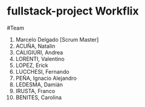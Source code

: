 # fullstack-project Workflix

#Team

<ol>
  <li>Marcelo Delgado [Scrum Master]</li>
  <li>ACUÑA, Natalin</li>
  <li>CALIGIURI, Andrea </li>
  <li>LORENTI, Valentino</li>
  <li>LOPEZ, Erick</li>
  <li>LUCCHESI, Fernando</li>
  <li>PEÑA, Ignacio Alejandro</li>
  <li>LEDESMA, Damián</li>
  <li>IRUSTA, Franco</li>
  <li>BENITES, Carolina</li>
</ol>



 





